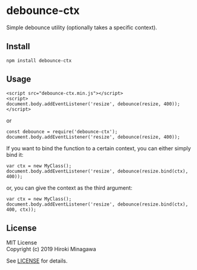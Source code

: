 # debounce-ctx

Simple debounce utility (optionally takes a specific context).

## Install

```
npm install debounce-ctx
```

## Usage

```
<script src="debounce-ctx.min.js"></script>
<script>
document.body.addEventListener('resize', debounce(resize, 400));
</script>
```

or

```
const debounce = require('debounce-ctx');
document.body.addEventListener('resize', debounce(resize, 400));
```

If you want to bind the function to a certain context,
you can either simply bind it:

```
var ctx = new MyClass();
document.body.addEventListener('resize', debounce(resize.bind(ctx), 400));
```

or, you can give the context as the third argument:

```
var ctx = new MyClass();
document.body.addEventListener('resize', debounce(resize.bind(ctx), 400, ctx));
```

## License

MIT License  
Copyright (c) 2019 Hiroki Minagawa

See [LICENSE](./LICENSE) for details.
